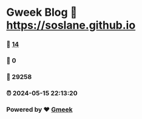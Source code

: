 # Gweek Blog :link: https://soslane.github.io 
### :page_facing_up: [14](https://soslane.github.io/tag.html) 
### :speech_balloon: 0 
### :hibiscus: 29258 
### :alarm_clock: 2024-05-15 22:13:20 
### Powered by :heart: [Gmeek](https://github.com/Meekdai/Gmeek)

